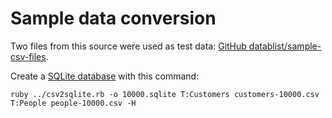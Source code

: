 # Sample data conversion

Two files from this source were used as test data: [GitHub datablist/sample-csv-files](https://github.com/datablist/sample-csv-files).

Create a [SQLite database](https://www.sqlite.org/) with this command:

```
ruby ../csv2sqlite.rb -o 10000.sqlite T:Customers customers-10000.csv T:People people-10000.csv -H
```
